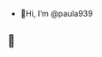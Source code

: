- 🍄Hi, I’m @paula939


🌼
-

<!---
paula939/paula939 is a ✨ special ✨ repository because its `README.md` (this file) appears on your GitHub profile.
You can click the Preview link to take a look at your changes.
--->
